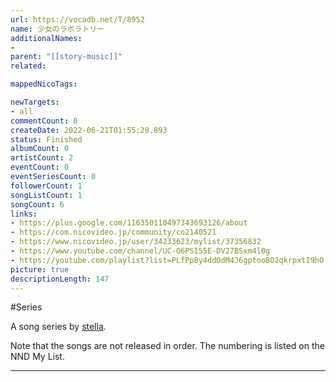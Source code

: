 ```yaml
---
url: https://vocadb.net/T/8952
name: 少女のラボラトリー
additionalNames: 
- 
parent: "[[story-music]]"
related:

mappedNicoTags:

newTargets:
- all
commentCount: 0
createDate: 2022-06-21T01:55:28.893
status: Finished
albumCount: 0
artistCount: 2
eventCount: 0
eventSeriesCount: 0
followerCount: 1
songListCount: 1
songCount: 6
links: 
- https://plus.google.com/116350110497343693126/about
- https://com.nicovideo.jp/community/co2140521
- https://www.nicovideo.jp/user/34233623/mylist/37356832
- https://www.youtube.com/channel/UC-O6PSI55E-DV27BSxm4l0g
- https://youtube.com/playlist?list=PLfPpBy4ddOdM4J6gptooBO2qkrpxtI9hO
picture: true
descriptionLength: 147
---
```


#Series

A song series by [stella](https://vocadb.net/Ar/13134).

Note that the songs are not released in order. The numbering is listed on the NND My List.

---

